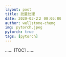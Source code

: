 ```yaml
---
layout: post
title: 批量处理
date: 2020-03-2２ 00:05:00
author: wellstone-cheng
img: pytorch.jpeg
pytorch: true
tags: [pytorch]
---
```

……
[TOC]
……
